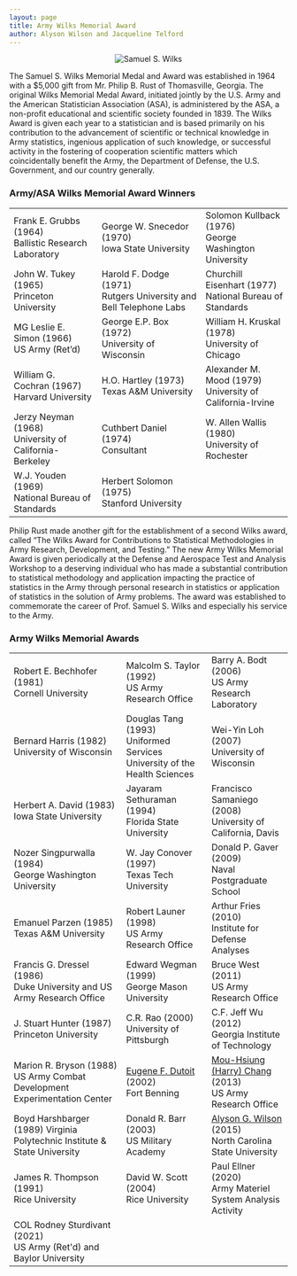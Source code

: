 ```yaml
---
layout: page
title: Army Wilks Memorial Award
author: Alyson Wilson and Jacqueline Telford
---
```

<p align="center">
<img src="https://alysongwilson.github.io/ACAS/wilks.jpg" alt="Samuel S. Wilks">
</p>

The Samuel S. Wilks Memorial Medal and Award was established in 1964 with a $5,000 gift from Mr. Philip B. Rust of Thomasville, Georgia. The original Wilks Memorial Medal Award, initiated jointly by the U.S. Army and the American Statistician Association (ASA), is administered by the ASA, a non-profit educational and scientific society founded in 1839. The Wilks Award is given each year to a statistician and is based primarily on his contribution to the advancement of scientific or technical knowledge in Army statistics, ingenious application of such knowledge, or successful activity in the fostering of cooperation scientific matters which coincidentally benefit the Army, the Department of Defense, the U.S. Government, and our country generally.


### Army/ASA Wilks Memorial Award Winners

<div align="center">
					<table class="table table-striped">
						<tbody>
							<tr>
								<td>Frank E. Grubbs (1964)<br>Ballistic Research Laboratory</td>
								<td>George W. Snecedor (1970)<br>Iowa State University</td>
								<td>Solomon Kullback (1976)<br>George Washington University</td>
							</tr>
							<tr>
								<td>John W. Tukey (1965)<br>Princeton University</td>
								<td>Harold F. Dodge (1971)<br>Rutgers University and Bell Telephone Labs</td>
								<td>Churchill Eisenhart (1977)<br>National Bureau of Standards</td>
							</tr>
							<tr>
								<td>MG Leslie E. Simon (1966)<br>US Army (Ret’d)</td>
								<td>George E.P. Box (1972)<br>University of Wisconsin</td>
								<td>William H. Kruskal (1978)<br>University of Chicago</td>
							</tr>
				<tr>
								<td>William G. Cochran (1967)<br>Harvard University</td>
								<td>H.O. Hartley (1973)<br>Texas A&M University</td>
								<td>Alexander M. Mood (1979)<br>University of California-Irvine</td>
							</tr>
							<tr>
								<td>Jerzy Neyman (1968)<br>University of California-Berkeley</td>
								<td>Cuthbert Daniel (1974)<br>Consultant</td>
								<td>W. Allen Wallis (1980)<br>University of Rochester</td>
							</tr>
							<tr>
								<td>W.J. Youden (1969)<br>National Bureau of Standards</td>
								<td>Herbert Solomon (1975)<br>Stanford University</td>
								<td></td>
							</tr>
						</tbody>
					</table>
</div>


Philip Rust made another gift for the establishment of a second Wilks award, called “The Wilks Award for Contributions to Statistical Methodologies in Army Research, Development, and Testing.” The new Army Wilks Memorial Award is given periodically at the Defense and Aerospace Test and Analysis Workshop to a deserving individual who has made a substantial contribution to statistical methodology and application impacting the practice of statistics in the Army through personal research in statistics or application of statistics in the solution of Army problems. The award was established to commemorate the career of Prof. Samuel S. Wilks and especially his service to the Army.


### Army Wilks Memorial Awards

<div align="center">
					<table class="table table-striped">
						<tbody>
							<tr>
								<td>Robert E. Bechhofer (1981)<br>Cornell University</td>
								<td>Malcolm S. Taylor (1992)<br>US Army Research Office</td>
								<td>Barry A. Bodt (2006)<br>US Army Research Laboratory</td>
							</tr>
							<tr>
								<td>Bernard Harris (1982)<br>University of Wisconsin</td>
								<td>Douglas Tang (1993)<br>Uniformed Services University of the Health Sciences</td>
								<td>Wei-Yin Loh (2007)<br>University of Wisconsin</td>
							</tr>
							<tr>
								<td>Herbert A. David (1983)<br>Iowa State University</td>
								<td>Jayaram Sethuraman (1994)<br>Florida State University</td>
								<td>Francisco Samaniego (2008)<br>University of California, Davis</td>
							</tr>
				<tr>
								<td>Nozer Singpurwalla (1984)<br>George Washington University</td>
								<td>W. Jay Conover (1997)<br>Texas Tech University</td>
								<td>Donald P. Gaver (2009)<br>Naval Postgraduate School</td>
							</tr>
							<tr>
								<td>Emanuel Parzen (1985)<br>Texas A&M University</td>
								<td>Robert Launer (1998)<br>US Army Research Office</td>
								<td>Arthur Fries (2010)<br>Institute for Defense Analyses</td>
							</tr>
							<tr>
								<td>Francis G. Dressel (1986)<br>Duke University and US Army Research Office</td>
								<td>Edward Wegman (1999)<br>George Mason University</td>
								<td>Bruce West (2011)<br>US Army Research Office</td>
							</tr>
						<tr>
								<td>J. Stuart Hunter (1987)<br>Princeton University</td>
								<td>C.R. Rao (2000)<br>University of Pittsburgh</td>
								<td>C.F. Jeff Wu (2012)<br>Georgia Institute of Technology</td>
							</tr>	
							<tr>
								<td>Marion R. Bryson (1988)<br>US Army Combat Development Experimentation Center</td>
								<td><a href="https://alysongwilson.github.io/ACAS/GeneDutoit.pdf">Eugene F. Dutoit</a> (2002)<br>Fort Benning</td>
								<td><a href="https://alysongwilson.github.io/ACAS/harrychang.jpg">Mou-Hsiung (Harry) Chang</a> (2013)<br>US Army Research Office</td>
							</tr>	
							<tr>
								<td>Boyd Harshbarger (1989) Virginia Polytechnic Institute & State University</td>
								<td>Donald R. Barr (2003)<br>US Military Academy</td>
								<td><a href="https://alysongwilson.github.io/ACAS/AlysonWilson2.jpg">Alyson G. Wilson</a> (2015)<br>North Carolina State University</td>
							</tr>	
							<tr>
								<td>James R. Thompson (1991)<br>Rice University</td>
								<td>David W. Scott (2004)<br>Rice University</td>
								<td>Paul Ellner (2020)<br>Army Materiel System Analysis Activity</td>
							</tr>	
							<tr>
								<td>COL Rodney Sturdivant (2021)<br>US Army (Ret'd) and Baylor University</td>
								<td></td>
								<td></td>
							</tr>	
						</tbody>
					</table>
</div>
